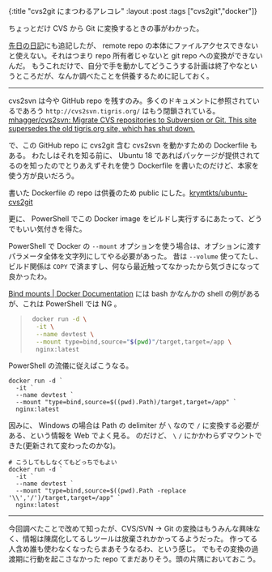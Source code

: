 {:title "cvs2git にまつわるアレコレ"
:layout :post
:tags ["cvs2git","docker"]}

ちょっとだけ CVS から Git に変換するときの事がわかった。

[先日の日記](/posts/2023-01-22-want-to-comvert-migu-cvs-to-git-and-failed)にも追記したが、 remote repo の本体にファイルアクセスできないと使えない。それはつまり repo 所有者じゃないと git repo への変換ができないんだ。
もうこれだけで、自分で手を動かしてどうこうする計画は終了やなというところだが、なんか調べたことを供養するために記しておく。

---

cvs2svn は今や GitHub repo を残すのみ。多くのドキュメントに参照されているであろう `http://cvs2svn.tigris.org/` はもう閉鎖されている。
[mhagger/cvs2svn: Migrate CVS repositories to Subversion or Git. This site supersedes the old tigris.org site, which has shut down.](https://github.com/mhagger/cvs2svn)

で、この GitHub repo に cvs2git 含む cvs2svn を動かすための Dockerfile もある。
わたしはそれを知る前に、 Ubuntu 18 であればパッケージが提供されてるのを知ったのでとりあえずそれを使う Dockerfile を書いたのだけど、本家を使う方が良いだろう。

書いた Dockerfile の repo は供養のため public にした。[krymtkts/ubuntu-cvs2git](https://github.com/krymtkts/ubuntu-cvs2git)

更に、 PowerShell でこの Docker image をビルドし実行するにあたって、どうでもいい気付きを得た。

PowerShell で Docker の `--mount` オプションを使う場合は、オブションに渡すパラメータ全体を文字列にしてやる必要があった。
昔は `--volume` 使ってたし、ビルド関係は `COPY` で済ますし、何なら最近触ってなかったから気づきになって良かったわ。

[Bind mounts | Docker Documentation](https://docs.docker.com/storage/bind-mounts/#start-a-container-with-a-bind-mount) には bash かなんかの shell の例があるが、これは PowerShell では NG 。

> ```sh
>  docker run -d \
>   -it \
>   --name devtest \
>   --mount type=bind,source="$(pwd)"/target,target=/app \
>   nginx:latest
> ```

PowerShell の流儀に従えばこうなる。

```pwsh
docker run -d `
  -it `
  --name devtest `
  --mount "type=bind,source=$((pwd).Path)/target,target=/app" `
  nginx:latest
```

因みに、 Windows の場合は Path の delimiter が `\` なので `/` に変換する必要がある、という情報を Web でよく見る。
のだけど、 `\` `/` にかかわらずマウントできた(更新されて変わったのかな)。

```pwsh
# こうしてもしなくてもどっちでもよい
docker run -d `
  -it `
  --name devtest `
  --mount "type=bind,source=$((pwd).Path -replace '\\','/')/target,target=/app" `
  nginx:latest
```

---

今回調べたことで改めて知ったが、CVS/SVN -> Git の変換はもうみんな興味なく、情報は陳腐化してるしツールは放棄されかかってるようだった。
作ってる人含め誰も使わなくなったらまあそうなるわ、という感じ。
でもその変換の過渡期に行動を起こさなかった repo てまだありそう。頭の片隅においておこう。
